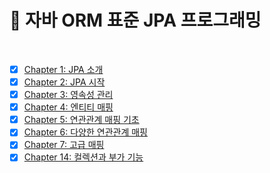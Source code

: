 # 📖 자바 ORM 표준 JPA 프로그래밍

<br>

- [x] [Chapter 1: JPA 소개](01_JPA_소개.md)
- [x] [Chapter 2: JPA 시작](02_JPA_시작.md)
- [x] [Chapter 3: 영속성 관리](03_영속성_관리.md)
- [x] [Chapter 4: 엔티티 매핑](04_엔티티_매핑.md)
- [x] [Chapter 5: 연관관계 매핑 기초](05_연관관계_매핑_기초.md)
- [x] [Chapter 6: 다양한 연관관계 매핑](06_다양한_연관관계_매핑.md)
- [x] [Chapter 7: 고급 매핑](07_고급_매핑.md)
- [x] [Chapter 14: 컬렉션과 부가 기능](14_컬렉션과_부가_기능.md)
